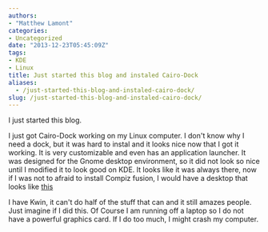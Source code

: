 ```yaml
---
authors: 
- "Matthew Lamont"
categories:
- Uncategorized
date: "2013-12-23T05:45:09Z"
tags:
- KDE
- Linux
title: Just started this blog and instaled Cairo-Dock
aliases:
  - /just-started-this-blog-and-instaled-cairo-dock/
slug: /just-started-this-blog-and-instaled-cairo-dock/
---
```


I just started this blog.

I just got Cairo-Dock working on my Linux computer. I don't know why I need a dock, but it was hard to instal and it looks nice now that I got it working. It is very customizable and even has an application launcher. It was designed for the Gnome desktop environment, so it did not look so nice until I modified it to look good on KDE. It looks like it was always there, now if I was not to afraid to install Compiz fusion, I would have a desktop that looks like [this](https://www.youtube.com/watch?v=4QokOwvPxrE)

I have Kwin, it can't do half of the stuff that can and it still amazes people. Just imagine if I did this. Of Course I am running off a laptop so I do not have a powerful graphics card. If I do too much, I might crash my computer.
